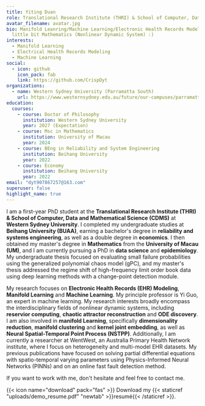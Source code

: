```yaml
---
title: Yiting Duan
role: Translational Research Institute (THRI) & School of Computer, Data and Mathematical Science (CDMS)  @ Western Sydney University
avatar_filename: avatar.jpg
bio: Manifold Leanring/Machine Learning/Electronic Health Records Modeling/Knowing a
  little bit Mathematics (Nonlinear Dynamic System) :)
interests:
  - Manifold Learning
  - Electrical Health Records Modeling
  - Machine Learning
social:
  - icon: github
    icon_pack: fab
    link: https://github.com/CrispDyt
organizations:
  - name: Western Sydney University (Parramatta South)
    url: https://www.westernsydney.edu.au/future/our-campuses/parramatta-south-campus
education:
  courses:
    - course: Doctor of Philosophy
      institution: Western Sydney University
      year: 2027 (Expectation)
    - course: Msc in Mathematics
      institution: University of Macau
      year: 2024
    - course: BEng in Reliability and System Engineering
      institution: Beihang University
      year: 2022
    - course: Economy
      institution: Beihang University
      year: 2022
email: "dyt907867257@163.com"
superuser: false
highlight_name: true
---
```

I am a first-year PhD student at the **Translational Research Institute (THRI) & School of Computer, Data and Mathematical Science (CDMS)** at **Western Sydney University**. I completed my undergraduate studies at **Beihang University (BUAA)**, earning a bachelor's degree in **reliability and systems engineering**, as well as a double degree in **economics**. I then obtained my master's degree in **Mathematics** from the **University of Macau (UM)**, and I am currently pursuing a PhD in **data science** and **epidemiology**. My undergraduate thesis focused on evaluating small failure probabilities using the generalized polynomial chaos model (gPC), and my master's thesis addressed the regime shift of high-frequency limit order book data using deep learning methods with a change-point detection module.    

My research focuses on **Electronic Health Records (EHR) Modeling**, **Manifold Learning** and **Machine Learning**. My principle professor is Yi Guo, an expert in machine learning. My research interests broadly encompass the interdisciplinary fields of nonlinear dynamic systems, including **reservior computing**, **chaotic attractor reconstruction** and **ODE discovery**. I am also involved in **manifold Learning**, specifically **dimensionality reduction**, **manifold clustering** and **kernel joint embedding**, as well as **Neural Spatial-Temporal Point Process (NSTPP)**. Additionally, I am currently a researcher at WentWest, an Australia Primary Health Network institute, where I focus on heterogeneity and multi-model EHR datasets. My previous publications have focused on solving partial differential equations with spatio-temporal varying parameters using Physics-Informed Neural Networks (PINNs) and on an online fast fault detection method.  

If you want to work with me, don't hesitate and feel free to contact me.

{{< icon name="download" pack="fas" >}} Download my {{< staticref "uploads/demo_resume.pdf" "newtab" >}}resumé{{< /staticref >}}.
